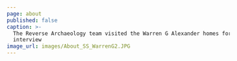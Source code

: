 ```yaml
---
page: about
published: false
caption: >-
  The Reverse Archaeology team visited the Warren G Alexander homes for a group
  interview
image_url: images/About_SS_WarrenG2.JPG
---
```


